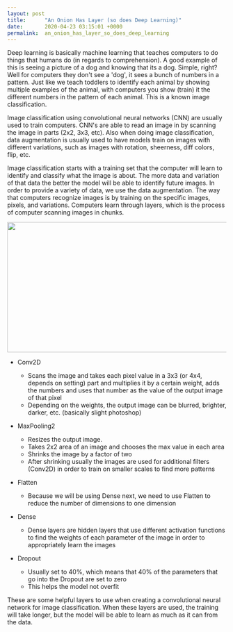 ```yaml
---
layout: post
title:      "An Onion Has Layer (so does Deep Learning)"
date:       2020-04-23 03:15:01 +0000
permalink:  an_onion_has_layer_so_does_deep_learning
---
```



Deep learning is basically machine learning that teaches computers to do things that humans do (in regards to comprehension). A good example of this is seeing a picture of a dog and knowing that its a dog. Simple, right? Well for computers they don't see a 'dog', it sees a bunch of numbers in a pattern. Just like we teach toddlers to identify each animal by showing multiple examples of the animal,  with computers you show (train) it the different numbers in the pattern of each animal. This is a known image classification.

Image classification using convolutional neural networks (CNN) are usually used to train computers. CNN's are able to read an image in by scanning the image in parts (2x2, 3x3, etc). Also when doing image classification, data augmentation is usually used to have models train on images with different variations, such as images with rotation, sheerness, diff colors, flip, etc. 

Image classification starts with a training set that the computer will learn to identify and classify what the image is about. The more data and variation of that data the better the model will be able to identify future images. In order to provide a variety of data, we use the data augmentation. The way that computers recognize images is by training on the specific images, pixels, and variations. Computers learn through layers, which is the process of computer scanning images in chunks. 



<img src="https://miro.medium.com/max/5266/1*QnKckNSZilG3HxytJZUoAw.png "  width="1000" height="300" />


 * Conv2D 
    * Scans the image and takes each pixel value in a 3x3 (or 4x4, depends on setting) part and multiplies it by a certain weight, adds the numbers and uses that number as the value of the output image of that pixel
    * Depending on the weights, the output image can be blurred, brighter, darker, etc. (basically slight photoshop)


 * MaxPooling2
    * Resizes the output image.
    * Takes 2x2 area of an image and chooses the max value in each area
    * Shrinks the image by a factor of two
    * After shrinking usually the images are used for additional filters (Conv2D) in order to train on smaller scales to find more patterns
  
	
 * Flatten
    * Because we will be using Dense next, we need to use Flatten to reduce the number of dimensions to one dimension
  
	
 * Dense
    * Dense layers are hidden layers that use different activation functions to find the weights of each parameter of the image in order to appropriately learn the images


  * Dropout
    * Usually set to 40%, which means that 40% of the parameters that go into the Dropout are set to zero
    * This helps the model not overfit

These are some helpful layers to use when creating a convolutional neural network for image classification. When these layers are used, the training will take longer, but the model will be able to learn as much as it can from the data.
